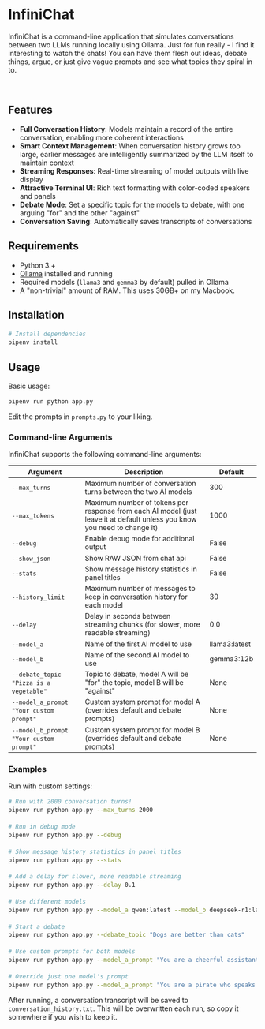 # InfiniChat
InfiniChat is a command-line application that simulates conversations between two LLMs running locally using Ollama. Just for fun really - I find it interesting to watch the chats! You can have them flesh out ideas, debate things, argue, or just give vague prompts and see what topics they spiral in to. 

<p align="center">
    <img src="https://github.com/richstokes/InfiniChat/blob/main/screenshot.png?raw=true" width="0%" alt="InfiniChat Screenshot">
</p>

## Features

- **Full Conversation History**: Models maintain a record of the entire conversation, enabling more coherent interactions
- **Smart Context Management**: When conversation history grows too large, earlier messages are intelligently summarized by the LLM itself to maintain context
- **Streaming Responses**: Real-time streaming of model outputs with live display
- **Attractive Terminal UI**: Rich text formatting with color-coded speakers and panels
- **Debate Mode**: Set a specific topic for the models to debate, with one arguing "for" and the other "against"
- **Conversation Saving**: Automatically saves transcripts of conversations

## Requirements

- Python 3.+
- [Ollama](https://ollama.com/download) installed and running
- Required models (`llama3` and `gemma3` by default) pulled in Ollama
- A "non-trivial" amount of RAM. This uses 30GB+ on my Macbook.

## Installation

```bash
# Install dependencies
pipenv install
```

## Usage

Basic usage:
```bash
pipenv run python app.py
```

Edit the prompts in `prompts.py` to your liking.  


### Command-line Arguments

InfiniChat supports the following command-line arguments:

| Argument | Description | Default |
|----------|-------------|---------|
| `--max_turns` | Maximum number of conversation turns between the two AI models | 300 |
| `--max_tokens` | Maximum number of tokens per response from each AI model (just leave it at default unless you know you need to change it) | 1000 |
| `--debug` | Enable debug mode for additional output | False |
| `--show_json` | Show RAW JSON from chat api | False | 
| `--stats` | Show message history statistics in panel titles | False |
| `--history_limit` | Maximum number of messages to keep in conversation history for each model | 30 |
| `--delay` | Delay in seconds between streaming chunks (for slower, more readable streaming) | 0.0 |
| `--model_a` | Name of the first AI model to use | llama3:latest |
| `--model_b` | Name of the second AI model to use | gemma3:12b |
| `--debate_topic "Pizza is a vegetable"` | Topic to debate, model A will be "for" the topic, model B will be "against" | None |
| `--model_a_prompt "Your custom prompt"` | Custom system prompt for model A (overrides default and debate prompts) | None |
| `--model_b_prompt "Your custom prompt"` | Custom system prompt for model B (overrides default and debate prompts) | None |

### Examples

Run with custom settings:
```bash
# Run with 2000 conversation turns!
pipenv run python app.py --max_turns 2000

# Run in debug mode
pipenv run python app.py --debug

# Show message history statistics in panel titles
pipenv run python app.py --stats

# Add a delay for slower, more readable streaming
pipenv run python app.py --delay 0.1

# Use different models
pipenv run python app.py --model_a qwen:latest --model_b deepseek-r1:latest

# Start a debate
pipenv run python app.py --debate_topic "Dogs are better than cats"

# Use custom prompts for both models
pipenv run python app.py --model_a_prompt "You are a cheerful assistant who loves to help people" --model_b_prompt "You are a serious academic who prefers formal language"

# Override just one model's prompt
pipenv run python app.py --model_a_prompt "You are a pirate who speaks in nautical terms"
```

After running, a conversation transcript will be saved to `conversation_history.txt`. This will be overwritten each run, so copy it somewhere if you wish to keep it. 
